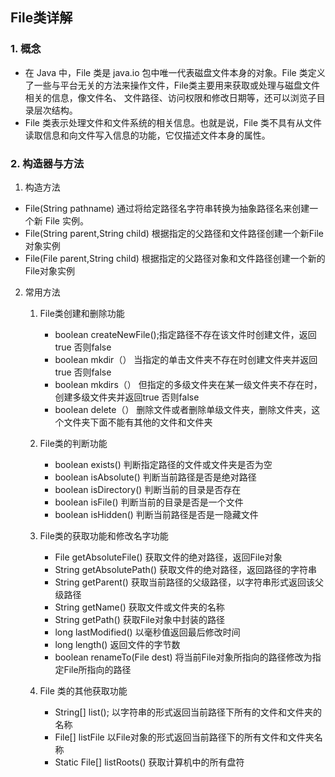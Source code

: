 ## File类详解

### 1. 概念

* 在 Java 中，File 类是 java.io 包中唯一代表磁盘文件本身的对象。File 类定义了一些与平台无关的方法来操作文件，File类主要用来获取或处理与磁盘文件相关的信息，像文件名、
  文件路径、访问权限和修改日期等，还可以浏览子目录层次结构。
* File 类表示处理文件和文件系统的相关信息。也就是说，File 类不具有从文件读取信息和向文件写入信息的功能，它仅描述文件本身的属性。

### 2. 构造器与方法

1. 构造方法

* File(String pathname) 通过将给定路径名字符串转换为抽象路径名来创建一个新 File 实例。
* File(String parent,String child) 根据指定的父路径和文件路径创建一个新File对象实例
* File(File parent,String child) 根据指定的父路径对象和文件路径创建一个新的File对象实例

2. 常用方法
    1. File类创建和删除功能
        * boolean createNewFile();指定路径不存在该文件时创建文件，返回true 否则false
        * boolean mkdir（） 当指定的单击文件夹不存在时创建文件夹并返回true 否则false
        * boolean mkdirs（） 但指定的多级文件夹在某一级文件夹不存在时，创建多级文件夹并返回true 否则false
        * boolean delete（） 删除文件或者删除单级文件夹，删除文件夹，这个文件夹下面不能有其他的文件和文件夹

    2. File类的判断功能
        * boolean exists() 判断指定路径的文件或文件夹是否为空
        * boolean isAbsolute() 判断当前路径是否是绝对路径
        * boolean isDirectory() 判断当前的目录是否存在
        * boolean isFile() 判断当前的目录是否是一个文件
        * boolean isHidden() 判断当前路径是否是一隐藏文件

    3. File类的获取功能和修改名字功能
        * File getAbsoluteFile() 获取文件的绝对路径，返回File对象
        * String getAbsolutePath() 获取文件的绝对路径，返回路径的字符串
        * String getParent() 获取当前路径的父级路径，以字符串形式返回该父级路径
        * String getName() 获取文件或文件夹的名称
        * String getPath() 获取File对象中封装的路径
        * long lastModified() 以毫秒值返回最后修改时间
        * long length() 返回文件的字节数
        * boolean renameTo(File dest) 将当前File对象所指向的路径修改为指定File所指向的路径
    4. File 类的其他获取功能
        * String[] list(); 以字符串的形式返回当前路径下所有的文件和文件夹的名称
        * File[] listFile 以File对象的形式返回当前路径下的所有文件和文件夹名称
        * Static File[] listRoots() 获取计算机中的所有盘符
       